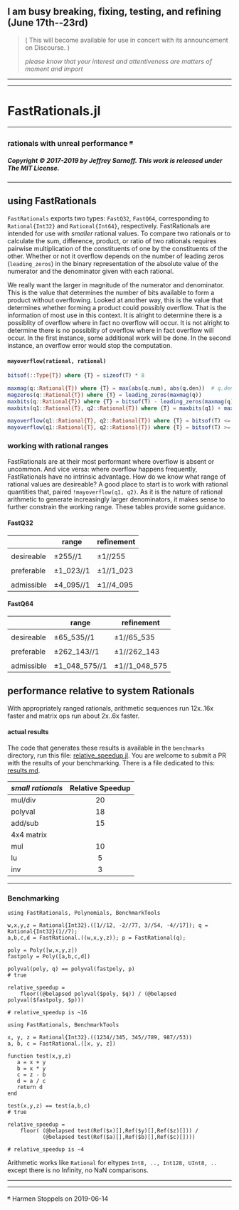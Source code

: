 ##  __I am busy breaking, fixing, testing, and refining (June 17th--23rd)__

>  (  This will become available for use in concert with its announcement on Discourse.  )
>
> _please know that your interest and attentiveness are matters of moment and import_    

----
----

# FastRationals.jl

----

### rationals with unreal performance <sup>[𝓪](#source)</sup>

##### Copyright © 2017-2019 by Jeffrey Sarnoff. This work is released under The MIT License.
----

## using FastRationals

`FastRationals` exports two types: `FastQ32`, `FastQ64`, corresponding to `Rational{Int32}` and `Rational{Int64}`, respectively.
FastRationals are intended for use with _smaller_ rational values.  To compare two rationals or to calculate the sum, difference, product, or ratio of two rationals requires pairwise multiplication of the constituents of one by the constituents of the other.  Whether or not it overflow depends on the number of leading zeros (`leading_zeros`) in the binary representation of the absolute value of the numerator and the denominator given with each rational.  

We really want the larger in magnitude of the numerator and denominator. This is the value that determines the number of bits available to form a product without overflowing. Looked at another way, this is the value that determines whether forming a product could possibly overflow. That is the information of most use in this context. It is alright to determine there is a possiblity of overflow where in fact no overflow will occur.  It is not alright to determine there is no possiblity of overflow where in fact overflow will occur.  In the first instance, some additional work will be done.  In the second instance, an overflow error would stop the computation.

#### `mayoverflow(rational, rational)`

```julia
bitsof(::Type{T}) where {T} = sizeof(T) * 8

maxmag(q::Rational{T}) where {T} = max(abs(q.num), abs(q.den))  # q.den != typemin(T)
magzeros(q::Rational{T}) where {T} = leading_zeros(maxmag(q))
maxbits(q::Rational{T}) where {T} = bitsof(T) - leading_zeros(maxmag(q))
maxbits(q1::Rational{T}, q2::Rational{T}) where {T} = maxbits(q1) + maxbits(q2)

mayoverflow(q1::Rational{T}, q2::Rational{T}) where {T} = bitsof(T) <= maxbits(q1, q2)
mayoverflow(q1::Rational{T}, q2::Rational{T}) where {T} = bitsof(T) >= magzeros(q1) + magzeros(q2)
```

### working with rational ranges

FastRationals are at their most performant where overflow is absent or uncommon.  And vice versa: where overflow happens frequently, FastRationals have no intrinsic advantage.  How do we know what range of rational values are desireable?  A good place to start is to work with rational quantities that, paired `!mayoverflow(q1, q2)`.  As it is the nature of rational arithmetic to generate increasingly larger denominators, it makes sense to further constrain the working range.  These tables provide some guidance.

#### FastQ32

|             |  range      | refinement  |
|-------------|-------------|-------------|
|             |             |             |
| desireable  |    ±255//1  |  ±1//255    |
|             |             |             |
| preferable  |  ±1_023//1  |  ±1//1_023  |
|             |             |             |
| admissible  | ±4_095//1   |  ±1//4_095  |

#### FastQ64

|             |  range         | refinement     |
|-------------|----------------|----------------|
|             |                |                |
| desireable  |    ±65_535//1  |  ±1//65_535    |
|             |                |                |
| preferable  |  ±262_143//1   |  ±1//262_143   |
|             |                |                |
| admissible  | ±1_048_575//1  | ±1//1_048_575  |


## performance relative to system Rationals


With appropriately ranged rationals, arithmetic sequences run 12x..16x faster and matrix ops run about 2x..6x faster.

#### actual results

The code that generates these results is available in the `benchmarks` directory, run this file:
[relative_speedup.jl](https://github.com/JeffreySarnoff/FastRationals.jl/blob/master/benchmarks/relative_speedup.jl).
You are welcome to submit a PR with the results of your benchmarking.  There is a file dedicated to this:
[results.md](https://github.com/JeffreySarnoff/FastRationals.jl/blob/master/benchmarks/results.md).


|  _small rationals_      |  Relative Speedup |
|:------------------------|:-----------------:|
|      mul/div            |       20          |
|      polyval            |       18          |
|      add/sub            |       15          |
|      4x4 matrix         |                   |
|      mul                |       10          |
|      lu                 |        5          |
|      inv                |        3          |

----

### Benchmarking

```
using FastRationals, Polynomials, BenchmarkTools

w,x,y,z = Rational{Int32}.([1//12, -2//77, 3//54, -4//17]); q = Rational{Int32}(1//7);
a,b,c,d = FastRational.((w,x,y,z)); p = FastRational(q);

poly = Poly([w,x,y,z])
fastpoly = Poly([a,b,c,d])

polyval(poly, q) == polyval(fastpoly, p)
# true

relative_speedup =
    floor((@belapsed polyval($poly, $q)) / (@belapsed polyval($fastpoly, $p)))

# relative_speedup is ~16
```

```
using FastRationals, BenchmarkTools

x, y, z = Rational{Int32}.((1234//345, 345//789, 987//53))
a, b, c = FastRational.([x, y, z])

function test(x,y,z)
   a = x + y
   b = x * y
   c = z - b
   d = a / c
   return d
end

test(x,y,z) == test(a,b,c)
# true

relative_speedup =
    floor( (@belapsed test(Ref($x)[],Ref($y)[],Ref($z)[])) / 
           (@belapsed test(Ref($a)[],Ref($b)[],Ref($c)[])))

# relative_speedup is ~4
```

Arithmetic works like `Rational` for eltypes `Int8, .., Int128, UInt8, ..` except there is no Infinity, no NaN comparisons.

----

----

<sup><a name="source">[𝓪](#attribution)</a></sup> Harmen Stoppels on 2019-06-14
